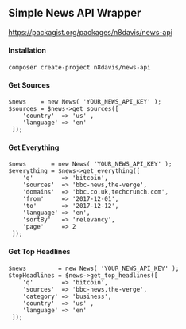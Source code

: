## Simple News API Wrapper

https://packagist.org/packages/n8davis/news-api


#### Installation
```
composer create-project n8davis/news-api
```

#### Get Sources
```
$news    = new News( 'YOUR_NEWS_API_KEY' ); 
$sources = $news->get_sources([ 
    'country'  => 'us' ,
    'language' => 'en'
 ]);
```

#### Get Everything 
```
$news       = new News( 'YOUR_NEWS_API_KEY' ); 
$everything = $news->get_everything([ 
    'q'        => 'bitcoin',
    'sources'  => 'bbc-news,the-verge',
    'domains'  => 'bbc.co.uk,techcrunch.com',
    'from'     => '2017-12-01',
    'to'       => '2017-12-12',
    'language' => 'en',
    'sortBy'   => 'relevancy',
    'page'     => 2
 ]);
```


#### Get Top Headlines
```
$news         = new News( 'YOUR_NEWS_API_KEY' ); 
$topHeadlines = $news->get_top_headlines([ 
    'q'        => 'bitcoin',
    'sources'  => 'bbc-news,the-verge',
    'category' => 'business',
    'country'  => 'us' ,
    'language' => 'en'
 ]);
```